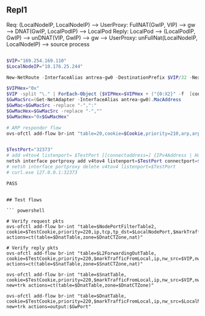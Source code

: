 

## Repl1

Req: (LocalNodeIP, LocalNodeIP) --> UserProxy: FullNAT(GwIP, VIP) --> gw --> DNAT(GwIP, LocalPodIP) --> LocalPod
Reply: LocalPod --> (LocalPodIP, GwIP) --> unDNAT(VIP, GwIP) --> gw --> UserProxy: unFullNat(LocalNodeIP, LocalNodeIP) --> source process

``` powershell

$VIP="169.254.169.110"
$LocalNodeIP="10.176.25.244"

New-NetRoute -InterfaceAlias antrea-gw0 -DestinationPrefix $VIP/32 -NextHop $GWIP

$VIPHex="0x"
$VIP -split "\." | ForEach-Object {$VIPHex=$VIPHex + ("{0:X2}" -f  [convert]::ToInt32($_, 10)) }
$GwMacSrc=(Get-NetAdapter -InterfaceAlias antrea-gw0).MacAddress
$GwMac=$GwMacSrc -replace "-",":"
$GwMacHex=$GwMacSrc -replace "-",""
$GwMacHex="0x$GwMacHex"

# ARP respondor flow
ovs-ofctl add-flow br-int "table=20,cookie=$Cookie,priority=210,arp,arp_tpa=$VIP,arp_op=1 actions=move:NXM_OF_ETH_SRC[]->NXM_OF_ETH_DST[],mod_dl_src:$GwMac,load:0x2->NXM_OF_ARP_OP[],move:NXM_NX_ARP_SHA[]->NXM_NX_ARP_THA[],load:$GwMacHex->NXM_NX_ARP_SHA[],move:NXM_OF_ARP_SPA[]->NXM_OF_ARP_TPA[],load:$VIPHex->NXM_OF_ARP_SPA[],IN_PORT"


$TestPort="32373"
# add v4tov4 listenport= $TestPort [[connectaddress=] {IPv4Address | HostName}] [[connectport=] {Integer | ServiceName}] [[listenaddress=] {IPv4Address | HostName}] [[protocol=]tcp]
netsh interface portproxy add v4tov4 listenport=$TestPort connectport=$TestPort connectaddress=$VIP
# netsh interface portproxy delete v4tov4 listenport=$TestPort
# curl.exe 127.0.0.1:32373

PASS


```

```

## Test flows

``` powershell

# Verify request pkts
ovs-ofctl add-flow br-int "table=$NodePortFilterTable2, cookie=$TestCookie,priority=220,ip,tcp,tp_dst=$LocalNodePort,$markTrafficFromUplink,nw_src=$ClientNodeIP,nw_dst=$LocalNodeIP actions=ct(table=$DnatTable,zone=$DnatCTZone,nat)"

# Verify reply pkts
ovs-ofctl add-flow br-int "table=$L2ForwardingOutTable, cookie=$TestCookie,priority=220,$markTrafficFromLocal,ip,nw_src=$VIP,nw_dst=$GwIP  actions=ct(table=$SnatTable,zone=$SnatCTZone,nat)"

ovs-ofctl add-flow br-int "table=$SnatTable, cookie=$TestCookie,priority=220,$markTrafficFromLocal,ip,nw_src=$VIP,nw_dst=$ClientNodeIP,ct_state=-new+trk actions=ct(table=$DnatTable,zone=$DnatCTZone)"

ovs-ofctl add-flow br-int "table=$DnatTable, cookie=$TestCookie,priority=220,$markTrafficFromLocal,ip,nw_src=$LocalNodeIP,nw_dst=$ClientNodeIP,ct_state=-new+trk actions=output:$GwPort"
```

